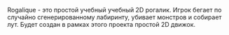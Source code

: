Rogalique - это простой учебный учебный 2D рогалик.
Игрок бегает по случайно сгенерированному лабиринту, убивает монстров и собирает лут.
Будет создан в рамках этого проекта простой 2D движок.